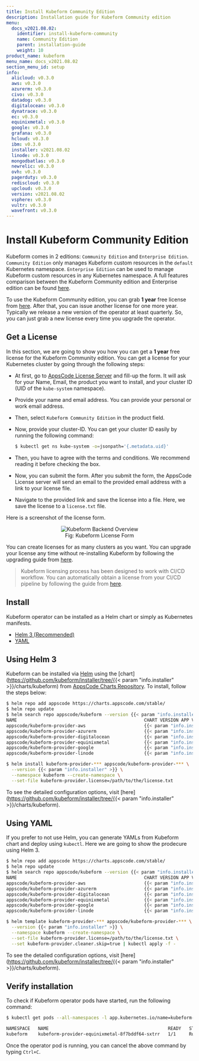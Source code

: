 ```yaml
---
title: Install Kubeform Community Edition
description: Installation guide for Kubeform Community edition
menu:
  docs_v2021.08.02:
    identifier: install-kubeform-community
    name: Community Edition
    parent: installation-guide
    weight: 10
product_name: kubeform
menu_name: docs_v2021.08.02
section_menu_id: setup
info:
  alicloud: v0.3.0
  aws: v0.3.0
  azurerm: v0.3.0
  civo: v0.3.0
  datadog: v0.3.0
  digitalocean: v0.3.0
  dynatrace: v0.3.0
  ec: v0.3.0
  equinixmetal: v0.3.0
  google: v0.3.0
  grafana: v0.3.0
  hcloud: v0.3.0
  ibm: v0.3.0
  installer: v2021.08.02
  linode: v0.3.0
  mongodbatlas: v0.3.0
  newrelic: v0.3.0
  ovh: v0.3.0
  pagerduty: v0.3.0
  rediscloud: v0.3.0
  upcloud: v0.3.0
  version: v2021.08.02
  vsphere: v0.3.0
  vultr: v0.3.0
  wavefront: v0.3.0
---
```


# Install Kubeform Community Edition

Kubeform comes in 2 editions: `Community Edition` and `Enterprise Edition`. `Community Edition` only manages Kubeform custom resources in the `default` Kubernetes namespace. `Enterprise Edition` can be used to manage Kubeform custom resources in any Kubernetes namespace. A full features comparison between the Kubeform Community edition and Enterprise edition can be found [here](https://kubeform.com/pricing/).

To use the Kubeform Community edition, you can grab **1 year** free license from [here](https://license-issuer.appscode.com/?p=kubeform-community). After that, you can issue another license for one more year. Typically we release a new version of the operator at least quarterly. So, you can just grab a new license every time you upgrade the operator.

## Get a License

In this section, we are going to show you how you can get a **1 year** free license for the Kubeform Community edition. You can get a license for your Kubernetes cluster by going through the following steps:

- At first, go to [AppsCode License Server](https://license-issuer.appscode.com/?p=kubeform-community) and fill-up the form. It will ask for your Name, Email, the product you want to install, and your cluster ID (UID of the `kube-system` namespace).
- Provide your name and email address. You can provide your personal or work email address.
- Then, select `Kubeform Community Edition` in the product field.
- Now, provide your cluster-ID. You can get your cluster ID easily by running the following command:

  ```bash
  $ kubectl get ns kube-system -o=jsonpath='{.metadata.uid}'
  ```

- Then, you have to agree with the terms and conditions. We recommend reading it before checking the box.
- Now, you can submit the form. After you submit the form, the AppsCode License server will send an email to the provided email address with a link to your license file.
- Navigate to the provided link and save the license into a file. Here, we save the license to a `license.txt` file.

Here is a screenshot of the license form.

<figure align="center">
  <img alt="Kubeform Backend Overview" src="/docs/v2021.08.02/images/setup/community_license_form.png">
  <figcaption align="center">Fig: Kubeform License Form</figcaption>
</figure>

You can create licenses for as many clusters as you want. You can upgrade your license any time without re-installing Kubeform by following the upgrading guide from [here](/docs/v2021.08.02/setup/upgrade/#updating-license).

> Kubeform licensing process has been designed to work with CI/CD workflow. You can automatically obtain a license from your CI/CD pipeline by following the guide from [here](https://github.com/appscode/offline-license-server#offline-license-server).

## Install

Kubeform operator can be installed as a Helm chart or simply as Kubernetes manifests.

<ul class="nav nav-tabs" id="installerTab" role="tablist">
  <li class="nav-item">
    <a class="nav-link active" id="helm3-tab" data-toggle="tab" href="#helm3" role="tab" aria-controls="helm3" aria-selected="true">Helm 3 (Recommended)</a>
  </li>
  <li class="nav-item">
    <a class="nav-link" id="script-tab" data-toggle="tab" href="#script" role="tab" aria-controls="script" aria-selected="false">YAML</a>
  </li>
</ul>
<div class="tab-content" id="installerTabContent">
  <div class="tab-pane fade show active" id="helm3" role="tabpanel" aria-labelledby="helm3-tab">

## Using Helm 3

Kubeform can be installed via [Helm](https://helm.sh/) using the [chart](https://github.com/kubeform/installer/tree/{{< param "info.installer" >}}/charts/kubeform) from [AppsCode Charts Repository](https://github.com/appscode/charts). To install, follow the steps below:

```bash
$ helm repo add appscode https://charts.appscode.com/stable/
$ helm repo update
$ helm search repo appscode/kubeform --version {{< param "info.installer" >}}
NAME                                                CHART VERSION APP VERSION DESCRIPTION                                       
appscode/kubeform-provider-aws                      {{< param "info.installer" >}}    {{< param "info.aws" >}}  Kubeform Provider Aws Controller by AppsCode      
appscode/kubeform-provider-azurerm                  {{< param "info.installer" >}}    {{< param "info.azurerm" >}}  Kubeform Provider Azurerm Controller by AppsCode  
appscode/kubeform-provider-digitalocean             {{< param "info.installer" >}}    {{< param "info.digitalocean" >}} Kubeform Provider Digitalocean Controller by Ap...
appscode/kubeform-provider-equinixmetal             {{< param "info.installer" >}}    {{< param "info.equinixmetal" >}} Kubeform Provider Equinix Metal Controller by Ap...
appscode/kubeform-provider-google                   {{< param "info.installer" >}}    {{< param "info.google" >}} Kubeform Provider Google Controller by AppsCode   
appscode/kubeform-provider-linode                   {{< param "info.installer" >}}    {{< param "info.linode" >}} Kubeform Provider Linode Controller by AppsCode   

$ helm install kubeform-provider-*** appscode/kubeform-provider-*** \
  --version {{< param "info.installer" >}} \
  --namespace kubeform --create-namespace \
  --set-file kubeform-provider.license=/path/to/the/license.txt
```

To see the detailed configuration options, visit [here](https://github.com/kubeform/installer/tree/{{< param "info.installer" >}}/charts/kubeform).

</div>
<div class="tab-pane fade" id="script" role="tabpanel" aria-labelledby="script-tab">

## Using YAML

If you prefer to not use Helm, you can generate YAMLs from Kubeform chart and deploy using `kubectl`. Here we are going to show the prodecure using Helm 3.

```bash
$ helm repo add appscode https://charts.appscode.com/stable/
$ helm repo update
$ helm search repo appscode/kubeform --version {{< param "info.installer" >}}
NAME                                                CHART VERSION APP VERSION DESCRIPTION                                       
appscode/kubeform-provider-aws                      {{< param "info.installer" >}}    {{< param "info.aws" >}}  Kubeform Provider Aws Controller by AppsCode      
appscode/kubeform-provider-azurerm                  {{< param "info.installer" >}}    {{< param "info.azurerm" >}}  Kubeform Provider Azurerm Controller by AppsCode  
appscode/kubeform-provider-digitalocean             {{< param "info.installer" >}}    {{< param "info.digitalocean" >}} Kubeform Provider Digitalocean Controller by Ap...
appscode/kubeform-provider-equinixmetal             {{< param "info.installer" >}}    {{< param "info.equinixmetal" >}} Kubeform Provider Equinix Metal Controller by Ap...
appscode/kubeform-provider-google                   {{< param "info.installer" >}}    {{< param "info.google" >}} Kubeform Provider Google Controller by AppsCode   
appscode/kubeform-provider-linode                   {{< param "info.installer" >}}    {{< param "info.linode" >}} Kubeform Provider Linode Controller by AppsCode   

$ helm template kubeform-provider-*** appscode/kubeform-provider-*** \
  --version {{< param "info.installer" >}} \
  --namespace kubeform --create-namespace \
  --set-file kubeform-provider.license=/path/to/the/license.txt \
  --set kubeform-provider.cleaner.skip=true | kubectl apply -f -
```

To see the detailed configuration options, visit [here](https://github.com/kubeform/installer/tree/{{< param "info.installer" >}}/charts/kubeform).

</div>
</div>

## Verify installation

To check if Kubeform operator pods have started, run the following command:

```bash
$ kubectl get pods --all-namespaces -l app.kubernetes.io/name=kubeform-provider --watch

NAMESPACE   NAME                                             READY   STATUS    RESTARTS   AGE
kubeform    kubeform-provider-equinixmetal-8f7bddf64-sxtrr   1/1     Running   0          12m
```

Once the operator pod is running, you can cancel the above command by typing `Ctrl+C`.
